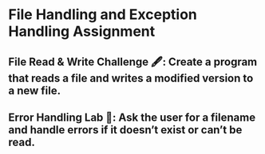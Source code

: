 # File Handling and Exception Handling Assignment

## File Read & Write Challenge 🖋️: Create a program that reads a file and writes a modified version to a new file.

## Error Handling Lab 🧪: Ask the user for a filename and handle errors if it doesn’t exist or can’t be read. 
